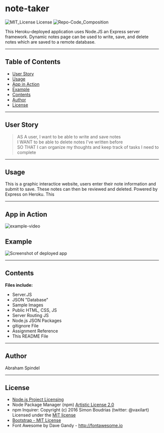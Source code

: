 # note-taker

 ![MIT_License License](https://img.shields.io/badge/License-MIT_License-brightgreen)
  ![Repo-Code_Composition](https://img.shields.io/github/languages/top/abraspin/note-taker)  


This Heroku-deployed application uses Node.JS an Express server framework. Dynamic notes page can be used to write, save, and delete notes which are saved to a remote database.


---

## Table of Contents
  
* [User Story](#User-Story)
* [Usage](#Usage)
* [App in Action](#App-in-Action)
* [Example](#Example)
* [Contents](#Contents)
* [Author](#Author)
* [License](#License)
  
---

## User Story
>AS A user, I want to be able to write and save notes  
>I WANT to be able to delete notes I've written before  
>SO THAT I can organize my thoughts and keep track of tasks I need to complete  

---


## Usage 
  
This is a graphic interactice website, users enter their note information and submit to save. These notes can then be reviewed and deleted. Powered by Express on Heroku. This 

---

## App in Action
![example-video](./images/team-template-app-demo.gif)


## Example
![Screenshot of deployed app](./images/app-screenshot.png)


---

## Contents
**Files include:**
* Server.JS
* JSON "Database"
* Sample Images
* Public HTML, CSS, JS
* Server Routing JS
* Node.js JSON Packages
* gitignore File
* Assignment Reference
* This README File

---

## Author
Abraham Spindel  

---

## License
* [Node.js Project Licensing](https://raw.githubusercontent.com/nodejs/node/master/LICENSE)   
* Node Package Manager (npm) [Artistic License 2.0](https://www.npmjs.com/policies/npm-license)  
* npm Inquirer: Copyright (c) 2016 Simon Boudrias (twitter: @vaxilart) Licensed under the [MIT license](https://choosealicense.com/licenses/mit/)  
* [Bootstrap - MIT License](https://github.com/twbs/bootstrap/blob/v4.0.0/LICENSE)
* Font Awesome by Dave Gandy - http://fontawesome.io    



